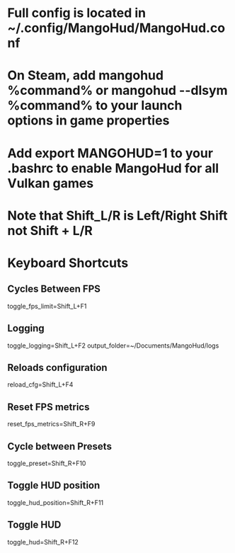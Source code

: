 # Full config is located in ~/.config/MangoHud/MangoHud.conf

# On Steam, add mangohud %command% or mangohud --dlsym %command% to your launch options in game properties
# Add export MANGOHUD=1 to your .bashrc to enable MangoHud for all Vulkan games

# Note that Shift_L/R is Left/Right Shift not Shift + L/R

# Keyboard Shortcuts

## Cycles Between FPS
toggle_fps_limit=Shift_L+F1

## Logging
toggle_logging=Shift_L+F2
output_folder=~/Documents/MangoHud/logs

## Reloads configuration
reload_cfg=Shift_L+F4

## Reset FPS metrics
reset_fps_metrics=Shift_R+F9

## Cycle between Presets
toggle_preset=Shift_R+F10

## Toggle HUD position
toggle_hud_position=Shift_R+F11

## Toggle HUD
toggle_hud=Shift_R+F12
